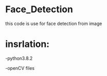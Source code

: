 # Face_Detection
this code is use for face detection from image
# insrlation:
-python3.8.2 

-openCV files 

